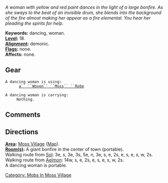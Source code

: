 *A woman with yellow and red paint dances in the light of a large
bonfire. As she sways to the beat of an invisible drum, she blends into
the background of the fire almost making her appear as a fire elemental.
You hear her pleading the spirits for help.*

**Keywords:** dancing, woman.  
**[Level](Level "wikilink"):** 18.  
**[Alignment](Alignment "wikilink"):** demonic.  
**[Flags](:Category:_Mob_Types "wikilink"):** none.  
**Affects:** none.  

## Gear

`A dancing woman is using:`  
<worn on body>`      `[`a`` ``Woven`` ``Moss`` ``Robe`](Woven_Moss_Robe "wikilink")

`A dancing woman is carrying:`  
`     Nothing.`

## Comments

## Directions

**[Area](:Category:_Areas "wikilink"):** [Moss
Village](:Category:_Moss_Village "wikilink")
([Map](Moss_Village_Map "wikilink")).  
**[Room(s)](:Category:_Rooms "wikilink"):** A giant bonfire in the
center of town (portable).  
Walking route from [Sol](Sol "wikilink"): 3e, s, 3e, 3s, 5e, n, 3e, s,
e, 2s, e, s, e, s, w, 2s.  
Walking route from [Aelmon](Aelmon "wikilink"): 14w, s, e, 2s, e, s, e,
s, w, 2s.  
A dancing woman is portable.

[Category: Mobs In Moss
Village](Category:_Mobs_In_Moss_Village "wikilink")
